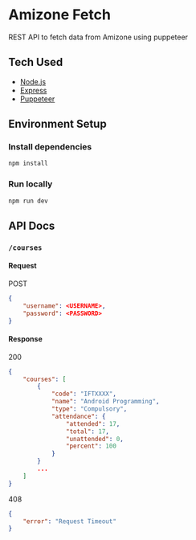# Amizone Fetch
REST API to fetch data from Amizone using puppeteer

## Tech Used
* [Node.js](https://nodejs.org/en/)
* [Express](https://expressjs.com/)
* [Puppeteer](https://github.com/puppeteer/puppeteer)

## Environment Setup
### Install dependencies
```bash
npm install
```
### Run locally
```bash
npm run dev
```

## API Docs
### `/courses`
#### Request
POST
```json
{
    "username": <USERNAME>,
    "password": <PASSWORD>
}
```
#### Response
200
```json
{
    "courses": [
        {
            "code": "IFTXXXX",
            "name": "Android Programming",
            "type": "Compulsory",
            "attendance": {
                "attended": 17,
                "total": 17,
                "unattended": 0,
                "percent": 100
            }
        }
        ...
    ]
}
```
408
```json
{
    "error": "Request Timeout"
}
```
